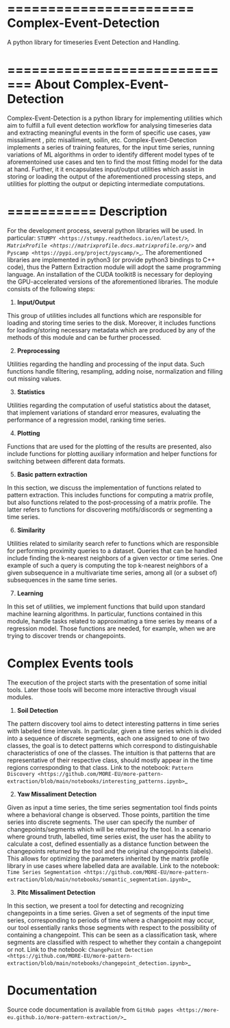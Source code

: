 
=======================
Complex-Event-Detection
=======================
A python library for timeseries Event Detection and Handling.

=============================
About Complex-Event-Detection
=============================

  Complex-Event-Detection is a python library for implementing utilities which aim to fulfill a full event detection workflow for analysing timeseries data and extracting meaningful events in the form of specific use cases, yaw missaliment , pitc misalliment, soilin, etc. Complex-Event-Detection implements a series of training features, for the input time series, running variations of ML algorithms in order to identify different model types of te aforementoined use cases and ten to find the most fitting model for the data at hand. Further, it it encapsulates input/output utilities which assist in storing or loading the output of the aforementioned processing steps, and utilities for plotting the output or depicting intermediate computations. 
  
===========
Description
===========
For the development process, several python libraries will be used. In particular: `STUMPY <https://stumpy.readthedocs.io/en/latest/>`_, `MatrixProfile <https://matrixprofile.docs.matrixprofile.org/>`_  and `Pyscamp <https://pypi.org/project/pyscamp/>`_. The aforementioned libraries are implemented in python3 (or provide python3 bindings to C++ code), thus the Pattern Extraction module will adopt the same programming language. An installation of the CUDA toolkit8 is necessary for deploying the GPU-accelerated versions of the aforementioned libraries. 
The module consists of the following steps:

1. **Input/Output**

  This group of utilities includes all functions which are responsible for loading and storing time series to the disk. Moreover, it includes functions for loading/storing necessary metadata which are produced by any of the methods of this module and can be further processed.

2. **Preprocessing**

  Utilities regarding the handling and processing of the input data. Such functions handle filtering, resampling, adding noise, normalization and filling out missing values.
  
3. **Statistics**

  Utilities regarding the computation of useful statistics about the dataset, that implement variations of standard error measures, evaluating the performance of a regression   model, ranking time series.
   
4. **Plotting**   

  Functions that are used for the plotting of the results are presented, also include functions for plotting auxiliary information and helper functions for switching between     different data formats. 
  
5. **Basic pattern extraction**

  In this section, we discuss the implementation of functions related to pattern extraction. This includes functions for computing a matrix profile, but also functions related to the post-processing of a matrix profile. The latter refers to functions for discovering motifs/discords or segmenting a time series.
   
6. **Similarity**
  
  Utilities related to similarity search refer to functions which are responsible for performing proximity queries to a dataset. Queries that can be handled include finding the k-nearest neighbors of a given vector or time series. One example of such a query is computing the top k-nearest neighbors of a given subsequence in a multivariate time series, among all (or a subset of) subsequences in the same time series.

7. **Learning**
  
  In this set of utilities, we implement functions that build upon standard machine learning algorithms. In particular, functions contained in this module, handle tasks related 
  to approximating a time series by means of a regression model. Those functions are needed, for example, when we are trying to discover trends or changepoints.    

Complex Events tools
========================
  The execution of the project starts with the presentation of some initial tools. Later those tools will become more interactive through visual modules.

1. **Soil Detection**
  
  The pattern discovery tool aims to detect interesting patterns in time series with labeled time intervals. In particular, given a time series which is divided into a sequence 
  of discrete segments, each one assigned to one of two classes, the goal is to detect patterns which correspond to distinguishable characteristics of one of the classes. The 
  intuition is that patterns that are representative of their respective class, should mostly appear in the time regions corresponding to that class.
  Link to the notebook: `Pattern Discovery <https://github.com/MORE-EU/more-pattern-extraction/blob/main/notebooks/interesting_patterns.ipynb>`_

2. **Yaw Missaliment Detection**

  Given as input a time series, the time series segmentation tool finds points where a behavioral change is observed. Those points, partition the time series into discrete 
  segments. The user can specify the number of changepoints/segments which will be returned by the tool. In a scenario where ground truth, labelled, time series exist, the user 
  has the ability to calculate a cost, defined essentially as a distance function between the changepoints returned by the tool and the original changepoints (labels). This 
  allows for optimizing the parameters inherited by the matrix profile library in use cases where labelled data are available. 
  Link to the notebook: `Time Series Segmentation <https://github.com/MORE-EU/more-pattern-extraction/blob/main/notebooks/semantic_segmentation.ipynb>`_

3. **Pitc Missaliment Detection**

  In this section, we present a tool for detecting and recognizing changepoints in a time series. Given a set of segments of the input time series, corresponding to periods of 
  time where a changepoint may occur, our tool essentially ranks those segments with respect to the possibility of containing a changepoint. This can be seen as a classification 
  task, where segments are classified with respect to whether they contain a changepoint or not.
  Link to the notebook: `ChangePoint Detection <https://github.com/MORE-EU/more-pattern-extraction/blob/main/notebooks/changepoint_detection.ipynb>`_
  



Documentation
=============

Source code documentation is available from `GitHub pages <https://more-eu.github.io/more-pattern-extraction/>`_

